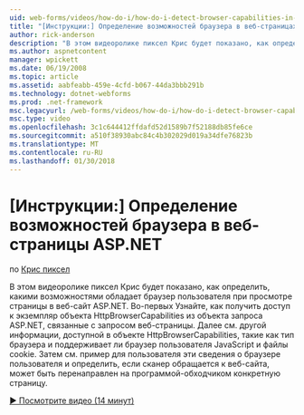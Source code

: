 ```yaml
---
uid: web-forms/videos/how-do-i/how-do-i-detect-browser-capabilities-in-aspnet-web-pages
title: "[Инструкции:] Определение возможностей браузера в веб-страницах ASP.NET | Документы Microsoft"
author: rick-anderson
description: "В этом видеоролике пиксел Крис будет показано, как определить, какими возможностями обладает браузер пользователя при просмотре страницы в веб-сайт ASP.NET. Во-первых, узнайте, как счет..."
ms.author: aspnetcontent
manager: wpickett
ms.date: 06/19/2008
ms.topic: article
ms.assetid: aabfeabb-459e-4cfd-b067-44da3bbb291b
ms.technology: dotnet-webforms
ms.prod: .net-framework
msc.legacyurl: /web-forms/videos/how-do-i/how-do-i-detect-browser-capabilities-in-aspnet-web-pages
msc.type: video
ms.openlocfilehash: 3c1c644412ffdafd52d1589b7f52188db85fe6ce
ms.sourcegitcommit: a510f38930abc84c4b302029d019a34dfe76823b
ms.translationtype: MT
ms.contentlocale: ru-RU
ms.lasthandoff: 01/30/2018
---
```

<a name="how-do-i-detect-browser-capabilities-in-aspnet-web-pages"></a>[Инструкции:] Определение возможностей браузера в веб-страницы ASP.NET
====================
по [Крис пиксел](https://twitter.com/chrispels)

В этом видеоролике пиксел Крис будет показано, как определить, какими возможностями обладает браузер пользователя при просмотре страницы в веб-сайт ASP.NET. Во-первых Узнайте, как получить доступ к экземпляр объекта HttpBrowserCapabilities из объекта запроса ASP.NET, связанные с запросом веб-страницы. Далее см. другой информации, доступной в объекте HttpBrowserCapabilities, такие как тип браузера и поддерживает ли браузер пользователя JavaScript и файлы cookie. Затем см. пример для пользователя эти сведения о браузере пользователя и определить, если сканер обращается к веб-сайта, может быть перенаправлен на программой-обходчиком конкретную страницу.

[&#9654; Посмотрите видео (14 минут)](https://channel9.msdn.com/Blogs/ASP-NET-Site-Videos/how-do-i-detect-browser-capabilities-in-aspnet-web-pages)
